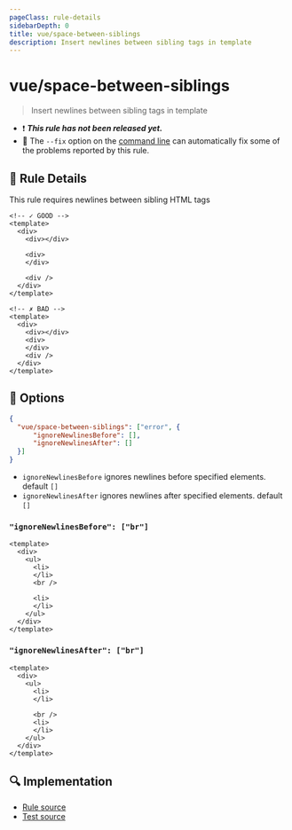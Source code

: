 ```yaml
---
pageClass: rule-details
sidebarDepth: 0
title: vue/space-between-siblings
description: Insert newlines between sibling tags in template 
---
```

# vue/space-between-siblings

> Insert newlines between sibling tags in template

- :exclamation: <badge text="This rule has not been released yet." vertical="middle" type="error"> ***This rule has not been released yet.*** </badge>
- :wrench: The `--fix` option on the [command line](https://eslint.org/docs/user-guide/command-line-interface#fixing-problems) can automatically fix some of the problems reported by this rule.

## :book: Rule Details

This rule requires newlines between sibling HTML tags

<eslint-code-block fix :rules="{'vue/space-between-siblings': ['error']}">

```vue
<!-- ✓ GOOD -->
<template>
  <div>
    <div></div>

    <div>
    </div>

    <div />
  </div>
</template>
```

```vue
<!-- ✗ BAD -->
<template>
  <div>
    <div></div>
    <div>
    </div>
    <div />
  </div>
</template>
```

</eslint-code-block>

## :wrench: Options

```json
{
  "vue/space-between-siblings": ["error", {
      "ignoreNewlinesBefore": [],
      "ignoreNewlinesAfter": []
  }]
}
```

- `ignoreNewlinesBefore` ignores newlines before specified elements.
    default `[]`
- `ignoreNewlinesAfter` ignores newlines after specified elements.
    default `[]`

### `"ignoreNewlinesBefore": ["br"]`

<eslint-code-block fix :rules="{'vue/space-between-siblings': ['error', { ignoreNewlinesBefore: ['br'] }]}">

```vue
<template>
  <div>
    <ul>
      <li>
      </li>
      <br />

      <li>
      </li>
    </ul>
  </div>
</template>
```

</eslint-code-block>

### `"ignoreNewlinesAfter": ["br"]`

<eslint-code-block fix :rules="{'vue/space-between-siblings': ['error', { ignoreNewlinesAfter: ['br'] }]}">

```vue
<template>
  <div>
    <ul>
      <li>
      </li>
      
      <br />
      <li>
      </li>
    </ul>
  </div>
</template>
```

</eslint-code-block>

## :mag: Implementation

- [Rule source](https://github.com/vuejs/eslint-plugin-vue/blob/master/lib/rules/space-between-siblings.js)
- [Test source](https://github.com/vuejs/eslint-plugin-vue/blob/master/tests/lib/rules/space-between-siblings.js)
